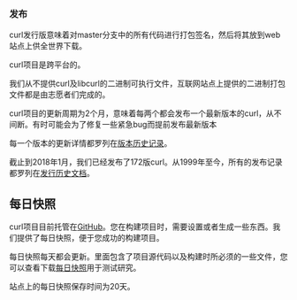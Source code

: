 
### 发布

curl发行版意味着对master分支中的所有代码进行打包签名，然后将其放到web站点上供全世界下载。

curl项目是跨平台的。

我们从不提供curl及libcurl的二进制可执行文件，互联网站点上提供的二进制打包文件都是由志愿者们完成的。

curl项目的更新周期为2个月，意味着每两个都会发布一个最新版本的curl，从不间断。有时可能会为了修复一些紧急bug而提前发布最新版本

每一个版本的更新详情都罗列在[版本历史记录](https://curl.haxx.se/changes.html)。

截止到2018年1月，我们已经发布了172版curl。从1999年至今，所有的发布记录都罗列在[发行历史文档](https://curl.haxx.se/docs/releases.html)。

## 每日快照

curl项目目前托管在[GitHub](http://www.github.com/)。您在构建项目时，需要设置或者生成一些东西。我们提供了每日快照，便于您成功的构建项目。

每日快照每天都会更新。里面包含了项目源代码以及构建时所必须的一些文件，您可以查看下载[每日快照](https://curl.haxx.se/snapshots/)用于测试研究。

站点上的每日快照保存时间为20天。

